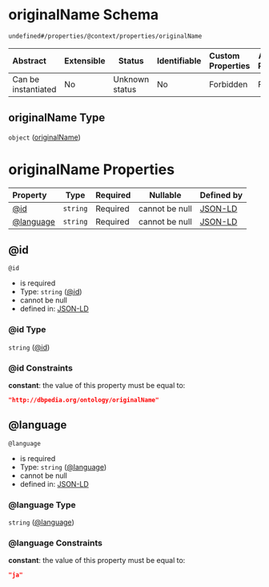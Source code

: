 # originalName Schema

```txt
undefined#/properties/@context/properties/originalName
```




| Abstract            | Extensible | Status         | Identifiable | Custom Properties | Additional Properties | Access Restrictions | Defined In                                                                      |
| :------------------ | ---------- | -------------- | ------------ | :---------------- | --------------------- | ------------------- | ------------------------------------------------------------------------------- |
| Can be instantiated | No         | Unknown status | No           | Forbidden         | Forbidden             | none                | [ndl-isil.schema.json\*](../../out/ndl-isil.schema.json "open original schema") |

## originalName Type

`object` ([originalName](ndl-isil-properties-json-ld-context-properties-originalname.md))

# originalName Properties

| Property                | Type     | Required | Nullable       | Defined by                                                                                                                                                                  |
| :---------------------- | -------- | -------- | -------------- | :-------------------------------------------------------------------------------------------------------------------------------------------------------------------------- |
| [@id](#@id)             | `string` | Required | cannot be null | [JSON-LD](ndl-isil-properties-json-ld-context-properties-originalname-properties-id.md "undefined#/properties/@context/properties/originalName/properties/@id")             |
| [@language](#@language) | `string` | Required | cannot be null | [JSON-LD](ndl-isil-properties-json-ld-context-properties-originalname-properties-language.md "undefined#/properties/@context/properties/originalName/properties/@language") |

## @id




`@id`

-   is required
-   Type: `string` ([@id](ndl-isil-properties-json-ld-context-properties-originalname-properties-id.md))
-   cannot be null
-   defined in: [JSON-LD](ndl-isil-properties-json-ld-context-properties-originalname-properties-id.md "undefined#/properties/@context/properties/originalName/properties/@id")

### @id Type

`string` ([@id](ndl-isil-properties-json-ld-context-properties-originalname-properties-id.md))

### @id Constraints

**constant**: the value of this property must be equal to:

```json
"http://dbpedia.org/ontology/originalName"
```

## @language




`@language`

-   is required
-   Type: `string` ([@language](ndl-isil-properties-json-ld-context-properties-originalname-properties-language.md))
-   cannot be null
-   defined in: [JSON-LD](ndl-isil-properties-json-ld-context-properties-originalname-properties-language.md "undefined#/properties/@context/properties/originalName/properties/@language")

### @language Type

`string` ([@language](ndl-isil-properties-json-ld-context-properties-originalname-properties-language.md))

### @language Constraints

**constant**: the value of this property must be equal to:

```json
"ja"
```
